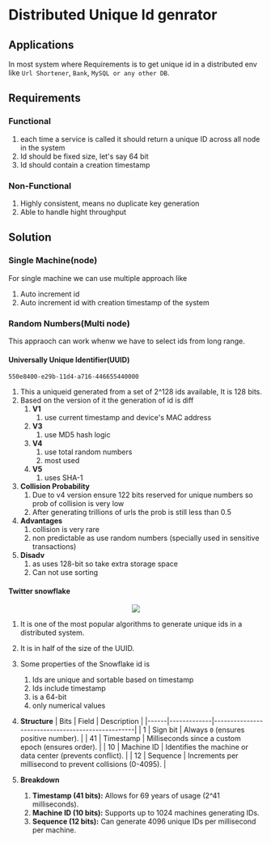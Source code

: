 # Distributed Unique Id genrator

## Applications

In most system where Requirements is to get unique id in a distributed env like `Url Shortener`, `Bank`, `MySQL or any other DB`.

## Requirements

### Functional

1. each time a service is called it should return a unique ID across all node in the system
2. Id should be fixed size, let's say 64 bit
3. Id should contain a creation timestamp

### Non-Functional

1. Highly consistent, means no duplicate key generation
2. Able to handle hight throughput

## Solution

### Single Machine(node)

For single machine we can use multiple approach like

1. Auto increment id
2. Auto increment id with creation timestamp of the system

### Random Numbers(Multi node)

This appraoch can work whenw we have to select ids from long range.

#### Universally Unique Identifier(UUID)

`550e8400-e29b-11d4-a716-446655440000`

1. This a uniqueid generated from a set of 2^128 ids available, It is 128 bits.
2. Based on the version of it the generation of id is diff
   1. **V1**
      1. use current timestamp and device's MAC address
   2. **V3**
      1. use MD5 hash logic
   3. **V4**
      1. use total random numbers
      2. most used
   4. **V5**
      1. uses SHA-1
3. **Collision Probability**
   1. Due to v4 version ensure 122 bits reserved for unique numbers so prob of collision is very low
   2. After generating trillions of urls the prob is still less than 0.5
4. **Advantages**
   1. collision is very rare
   2. non predictable as use random numbers (specially used in sensitive transactions)
5. **Disadv**
   1. as uses 128-bit so take extra storage space
   2. Can not use sorting

#### Twitter snowflake

<p align="center">
    <img src="/img/hld-questions/id-generater/snowflake.webp"/>
</p>

1. It is one of the most popular algorithms to generate unique ids in a distributed system.
2. It is in half of the size of the UUID.

3. Some properties of the Snowflake id is
   1. Ids are unique and sortable based on timestamp
   2. Ids include timestamp
   3. is a 64-bit
   4. only numerical values
4. **Structure**
   | Bits | Field | Description |
   |------|-------------|--------------------------------------------------|
   | 1 | Sign bit | Always `0` (ensures positive number). |
   | 41 | Timestamp | Milliseconds since a custom epoch (ensures order). |
   | 10 | Machine ID | Identifies the machine or data center (prevents conflict). |
   | 12 | Sequence | Increments per millisecond to prevent collisions (0-4095). |
5. **Breakdown**
   1. **Timestamp (41 bits):** Allows for 69 years of usage (2^41 milliseconds).
   2. **Machine ID (10 bits):** Supports up to 1024 machines generating IDs.
   3. **Sequence (12 bits):** Can generate 4096 unique IDs per millisecond per machine.
